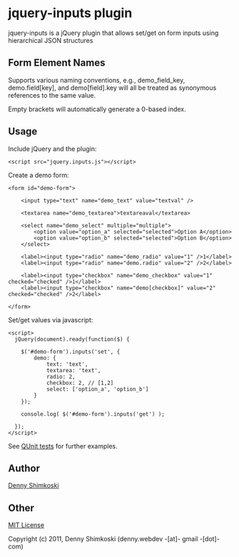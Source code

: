# jquery-inputs plugin

jquery-inputs is a jQuery plugin that allows set/get on form inputs using hierarchical JSON structures

## Form Element Names

Supports various naming conventions, e.g., demo_field_key, demo.field[key], and demo[field].key
will all be treated as synonymous references to the same value.

Empty brackets will automatically generate a 0-based index.

## Usage

Include jQuery and the plugin:

    <script src="jquery.inputs.js"></script>

Create a demo form:

	<form id="demo-form">

		<input type="text" name="demo_text" value="textval" />

		<textarea name="demo_textarea">textareaval</textarea>

		<select name="demo_select" multiple="multiple">
			<option value="option_a" selected="selected">Option A</option>
			<option value="option_b" selected="selected">Option B</option>
		</select>

		<label><input type="radio" name="demo_radio" value="1" />1</label>
		<label><input type="radio" name="demo.radio" value="2" />2</label>

		<label><input type="checkbox" name="demo_checkbox" value="1" checked="checked" />1</label>
		<label><input type="checkbox" name="demo[checkbox]" value="2" checked="checked" />2</label>

	</form>

Set/get values via javascript:

    <script>
      jQuery(document).ready(function($) {
		
        $('#demo-form').inputs('set', {
			demo: {
				text: 'text',
				textarea: 'text',
				radio: 2,
				checkbox: 2, // [1,2]
				select: ['option_a', 'option_b']
			}
		});
		
		console.log( $('#demo-form').inputs('get') );
		
      });
    </script>

See [QUnit tests](https://github.com/dshimkoski/jquery-inputs/blob/master/tests.html) for further examples.

## Author

[Denny Shimkoski](http://twitter.com/dennyshim)

## Other

[MIT License](http://www.opensource.org/licenses/mit-license.php)

Copyright (c) 2011, Denny Shimkoski (denny.webdev -[at]- gmail -[dot]- com)